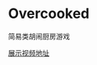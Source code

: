 # Overcooked
简易类胡闹厨房游戏

[展示视频地址](https://github.com/irenjie/Overcooked/blob/main/%E4%BD%9C%E5%93%81%E5%B1%95%E7%A4%BA_KitchenChaos.mp4)
